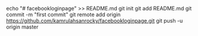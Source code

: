 echo "# facebookloginpage" >> README.md
git init
git add README.md
git commit -m "first commit"
git remote add origin https://github.com/kamrulahsanrocky/facebookloginpage.git
git push -u origin master